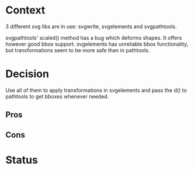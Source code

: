 <!---
Decision record template by Michael Nygard

This is the template in [Documenting architecture decisions - Michael Nygard](http://thinkrelevance.com/blog/2011/11/15/documenting-architecture-decisions).

You can use [adr-tools] https://github.com/npryce/adr-tools for managing the ADR files.

In each ADR file, write these sections:
-->

<!---
What is the issue that we're seeing that is motivating this decision or change?
-->
# Context
3 different svg libs are in use: svgwrite, svgelements and svgpathtools.

svgpathtools' scaled() method has a bug which deforms shapes. It offers however good bbox support.
svgelements has unreliable bbox functionality, but transformations seem to be more safe than in pathtools.


<!---
What is the change that we're proposing and/or doing?
-->
# Decision
Use all of them to apply transformations in svgelements and pass the d() to pathtools to get bboxes whenever needed.

<!---
What becomes easier or more difficult to do because of this change? (Consequences)
-->
## Pros


## Cons


<!---
What is the status, such as proposed, accepted, rejected, deprecated, superseded, etc.?
-->
# Status
